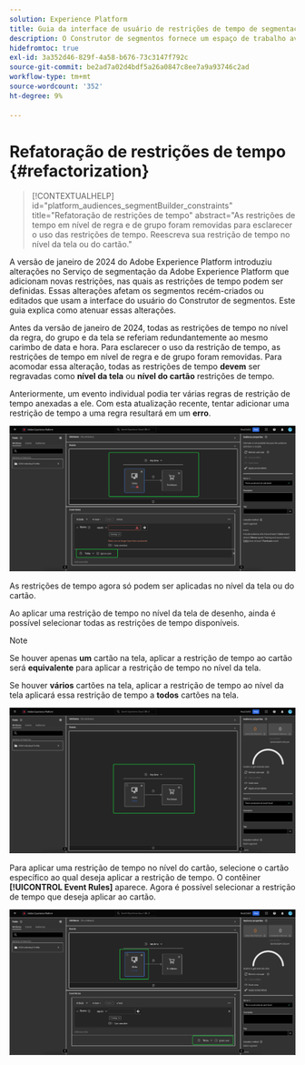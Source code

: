 ```yaml
---
solution: Experience Platform
title: Guia da interface de usuário de restrições de tempo de segmentação refatorada
description: O Construtor de segmentos fornece um espaço de trabalho avançado que permite a você interagir com elementos de dados do Perfil. O espaço de trabalho fornece controles intuitivos para criar e editar regras, como arrastar e soltar blocos usados para representar propriedades de dados.
hidefromtoc: true
exl-id: 3a352d46-829f-4a58-b676-73c3147f792c
source-git-commit: be2ad7a02d4bdf5a26a0847c8ee7a9a93746c2ad
workflow-type: tm+mt
source-wordcount: '352'
ht-degree: 9%

---
```


# Refatoração de restrições de tempo {#refactorization}

>[!CONTEXTUALHELP]
>id="platform_audiences_segmentBuilder_constraints"
>title="Refatoração de restrições de tempo"
>abstract="As restrições de tempo em nível de regra e de grupo foram removidas para esclarecer o uso das restrições de tempo. Reescreva sua restrição de tempo no nível da tela ou do cartão."

A versão de janeiro de 2024 do Adobe Experience Platform introduziu alterações no Serviço de segmentação da Adobe Experience Platform que adicionam novas restrições, nas quais as restrições de tempo podem ser definidas. Essas alterações afetam os segmentos recém-criados ou editados que usam a interface do usuário do Construtor de segmentos. Este guia explica como atenuar essas alterações.

Antes da versão de janeiro de 2024, todas as restrições de tempo no nível da regra, do grupo e da tela se referiam redundantemente ao mesmo carimbo de data e hora. Para esclarecer o uso da restrição de tempo, as restrições de tempo em nível de regra e de grupo foram removidas. Para acomodar essa alteração, todas as restrições de tempo **devem** ser regravadas como **nível da tela** ou **nível do cartão** restrições de tempo.

Anteriormente, um evento individual podia ter várias regras de restrição de tempo anexadas a ele. Com esta atualização recente, tentar adicionar uma restrição de tempo a uma regra resultará em um **erro**.

![A restrição de tempo em nível de regra está realçada. O erro que ocorrerá posteriormente também é destacado.](../images/ui/segment-refactoring/rule-time-constraint.png)

As restrições de tempo agora só podem ser aplicadas no nível da tela ou do cartão.

Ao aplicar uma restrição de tempo no nível da tela de desenho, ainda é possível selecionar todas as restrições de tempo disponíveis.

>[!NOTE]
>
>Se houver apenas **um** cartão na tela, aplicar a restrição de tempo ao cartão será **equivalente** para aplicar a restrição de tempo no nível da tela.
>
>Se houver **vários** cartões na tela, aplicar a restrição de tempo ao nível da tela aplicará essa restrição de tempo a **todos** cartões na tela.

![A restrição de tempo em nível de tela está realçada.](../images/ui/segment-refactoring/canvas-time-constraint.png)

Para aplicar uma restrição de tempo no nível do cartão, selecione o cartão específico ao qual deseja aplicar a restrição de tempo. O contêiner **[!UICONTROL Event Rules]** aparece. Agora é possível selecionar a restrição de tempo que deseja aplicar ao cartão.

![A restrição de tempo em nível de cartão está realçada.](../images/ui/segment-refactoring/card-time-constraint.png)
